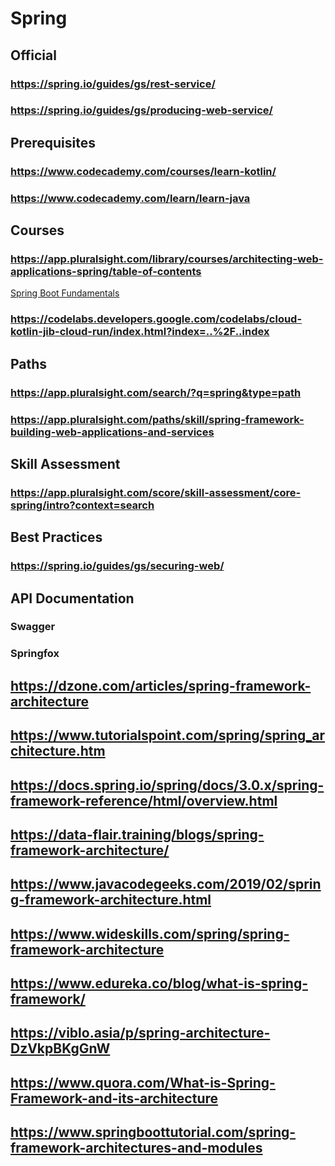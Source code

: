 # Spring
## Official
### https://spring.io/guides/gs/rest-service/
### https://spring.io/guides/gs/producing-web-service/
## Prerequisites
### https://www.codecademy.com/courses/learn-kotlin/
### https://www.codecademy.com/learn/learn-java
## Courses
### https://app.pluralsight.com/library/courses/architecting-web-applications-spring/table-of-contents
[Spring Boot Fundamentals](https://app.pluralsight.com/library/courses/spring-boot-fundamentals)
### https://codelabs.developers.google.com/codelabs/cloud-kotlin-jib-cloud-run/index.html?index=..%2F..index

## Paths
### https://app.pluralsight.com/search/?q=spring&type=path
### https://app.pluralsight.com/paths/skill/spring-framework-building-web-applications-and-services

## Skill Assessment
### https://app.pluralsight.com/score/skill-assessment/core-spring/intro?context=search

## Best Practices
### https://spring.io/guides/gs/securing-web/

## API Documentation
### Swagger 
### Springfox

## https://dzone.com/articles/spring-framework-architecture

## https://www.tutorialspoint.com/spring/spring_architecture.htm

## https://docs.spring.io/spring/docs/3.0.x/spring-framework-reference/html/overview.html

## https://data-flair.training/blogs/spring-framework-architecture/

## https://www.javacodegeeks.com/2019/02/spring-framework-architecture.html

## https://www.wideskills.com/spring/spring-framework-architecture

## https://www.edureka.co/blog/what-is-spring-framework/

## https://viblo.asia/p/spring-architecture-DzVkpBKgGnW

## https://www.quora.com/What-is-Spring-Framework-and-its-architecture

## https://www.springboottutorial.com/spring-framework-architectures-and-modules
